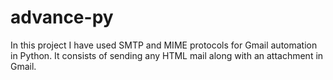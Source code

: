 # advance-py
In this project I have used SMTP and MIME protocols for Gmail automation in Python.
It consists of sending any HTML mail along with an attachment in Gmail.
